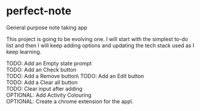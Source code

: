 # perfect-note

General purpose note taking app

This project is going to be evolving one. I will start with the simplest to-do list and then I will keep adding options and updating the tech stack used as I keep learning.

  
TODO: Add an Empty state prompt\
TODO: Add an Check button\
TODO: Add a Remove button\ 
TODO: Add an Edit button\
TODO: Add a Clear all button\
TODO: Clear input after adding\
OPTIONAL: Add Activity Colouring\
OPTIONAL: Create a chrome extension for the app\\
  
